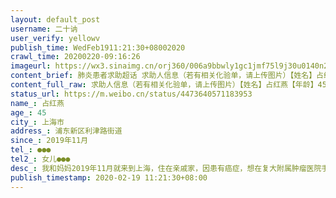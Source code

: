 ```yaml
---
layout: default_post
username: 二十讷
user_verify: yellowv
publish_time: WedFeb1911:21:30+08002020
crawl_time: 20200220-09:16:26
imageurl: https://wx3.sinaimg.cn/orj360/006a9bbwly1gc1jmf75l9j30u0140n2z.jpg,https://wx3.sinaimg.cn/orj360/006a9bbwly1gc1jmg0gcaj31400u0wmh.jpg
content_brief: 肺炎患者求助超话 求助人信息（若有相关化验单，请上传图片）【姓名】占红燕【年龄】45【所在城市】上海市【所在小区、社区】浦东新区利津路街道【患病时间】2019年11月【联系方式】●●●【其他紧急联系人】女儿:●●●【病情描述】我和妈妈2019年11月就来到上海，住在亲戚家， ...全文
content_full_raw: 求助人信息（若有相关化验单，请上传图片）【姓名】占红燕【年龄】45【所在城市】上海市【所在小区、社区】浦东新区利津路街道【患病时间】2019年11月【联系方式】●●●【其他紧急联系人】女儿:●●●【病情描述】我和妈妈2019年11月就来到上海，住在亲戚家，因患有癌症，想在复大附属肿瘤医院手术，年前一直身体状态不好，去挂门诊得知年后可以做手术，已经拖了4个月现在医院不接病人，门诊也不接外地人，政府要一刀切吗，癌症病人真的等不起，我们从未离开上海，也未与外来人接触，求政府给癌症病人一个活路！跪谢！@健康中国上海·金桥
status_url: https://m.weibo.cn/status/4473640571183953
name_: 占红燕
age_: 45
city_: 上海市
address_: 浦东新区利津路街道
since_: 2019年11月
tel_: ●●●
tel2_: 女儿●●●
desc_: 我和妈妈2019年11月就来到上海，住在亲戚家，因患有癌症，想在复大附属肿瘤医院手术，年前一直身体状态不好，去挂门诊得知年后可以做手术，已经拖了4个月现在医院不接病人，门诊也不接外地人，政府要一刀切吗，癌症病人真的等不起，我们从未离开上海，也未与外来人接触，求政府给癌症病人一个活路！跪谢！@健康中国上海·金桥
publish_timestamp: 2020-02-19 11:21:30+08:00
---
```

